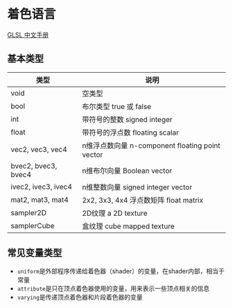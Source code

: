 <!--
 * @Author: tangdaoyong
 * @Date: 2020-12-11 15:39:08
 * @LastEditors: tangdaoyong
 * @LastEditTime: 2020-12-11 16:54:40
 * @Description: 着色语言基本类型
-->

# 着色语言

[GLSL 中文手册](https://blog.csdn.net/qjh5606/article/details/82592207)

## 基本类型

| 类型 | 说明 |
| - | - |
| void | 空类型 |
| bool | 布尔类型 true 或 false |
| int | 带符号的整数 signed integer |
| float | 带符号的浮点数 floating scalar |
| vec2, vec3, vec4 | n维浮点数向量 n-component floating point vector |
| bvec2, bvec3, bvec4 | n维布尔向量 Boolean vector |
| ivec2, ivec3, ivec4 | n维整数向量 signed integer vector |
| mat2, mat3, mat4 | 2x2, 3x3, 4x4 浮点数矩阵 float matrix |
| sampler2D | 2D纹理 a 2D texture |
| samplerCube | 盒纹理 cube mapped texture |

## 常见变量类型

* `uniform`是外部程序传递给着色器（shader）的变量，在shader内部，相当于常量
* `attribute`是只在顶点着色器使用的变量，用来表示一些顶点相关的信息
* `varying`是传递顶点着色器和片段着色器的变量